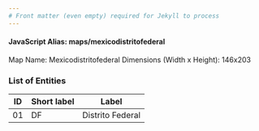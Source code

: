 ```yaml
---
# Front matter (even empty) required for Jekyll to process
---
```


#### JavaScript Alias: maps/mexicodistritofederal

Map Name: Mexicodistritofederal
Dimensions (Width x Height): 146x203





### List of Entities

ID | Short label | Label
---|---|---|
01|DF|Distrito Federal

